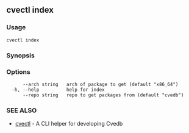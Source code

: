 ## cvectl index



### Usage

```
cvectl index
```

### Synopsis



### Options

```
      --arch string   arch of package to get (default "x86_64")
  -h, --help          help for index
      --repo string   repo to get packages from (default "cvedb")
```

### SEE ALSO

* [cvectl](cvectl.md)	 - A CLI helper for developing Cvedb

